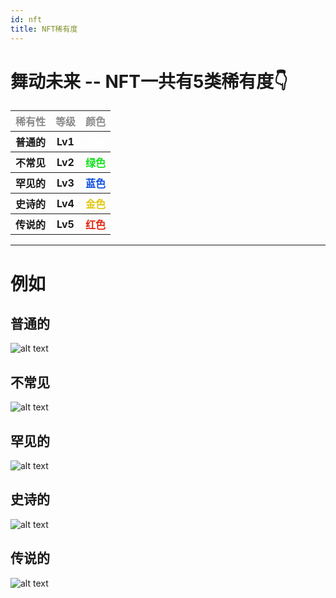 ```yaml
---
id: nft
title: NFT稀有度
---
```


# 舞动未来 -- NFT一共有5类稀有度👇

<table>
<tr>
<th><font color="#8a8a8a">稀有性</font></th>
<th><font color="#8a8a8a">等级</font></th>
<th><font color="#8a8a8a">颜色</font></th>
</tr>

<tr>
<th>普通的</th>
<th>Lv1</th>
<th><font color="#ffffff">白色</font></th>
</tr>

<tr>
<th>不常见</th>
<th>Lv2</th>
<th><font color="#10e31a">绿色</font></th>
</tr>

<tr>
<th>罕见的</th>
<th>Lv3</th>
<th><font color="#104fe3">蓝色</font></th>
</tr>

<tr>
<th>史诗的</th>
<th>Lv4</th>
<th><font color="#e3c710">金色</font></th>
</tr>

<tr>
<th>传说的</th>
<th>Lv5</th>
<th><font color="#e32510">红色</font></th>
</tr>

</table>

---

# 例如

## 普通的 
![alt text](https://storage.googleapis.com/wcu-73ed75f5-c5922c8c/wuchuweilai/1-a515fe0b.png)


## 不常见

![alt text](https://storage.googleapis.com/wcu-73ed75f5-c5922c8c/wuchuweilai/2-f18d83be.png)

## 罕见的

![alt text](https://storage.googleapis.com/wcu-73ed75f5-c5922c8c/wuchuweilai/3-7526534c.png)

## 史诗的

![alt text](https://storage.googleapis.com/wcu-73ed75f5-c5922c8c/wuchuweilai/4-48c77ea5.png)

## 传说的

![alt text](https://storage.googleapis.com/wcu-73ed75f5-c5922c8c/wuchuweilai/5-3734c2be.png)
